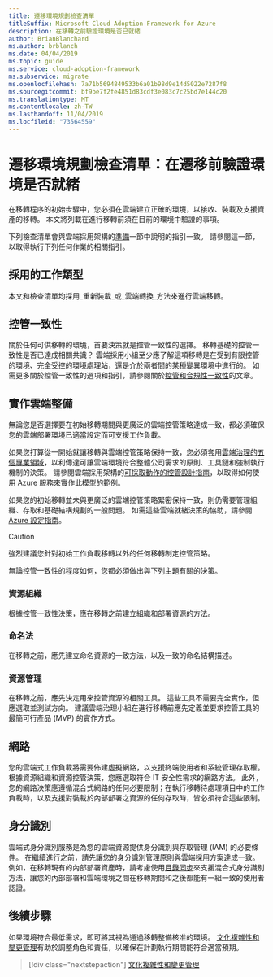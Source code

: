```yaml
---
title: 遷移環境規劃檢查清單
titleSuffix: Microsoft Cloud Adoption Framework for Azure
description: 在移轉之前驗證環境是否已就緒
author: BrianBlanchard
ms.author: brblanch
ms.date: 04/04/2019
ms.topic: guide
ms.service: cloud-adoption-framework
ms.subservice: migrate
ms.openlocfilehash: 7a71b5694849533b6a01b98d9e14d5022e7287f8
ms.sourcegitcommit: bf9be7f2fe4851d83cdf3e083c7c25bd7e144c20
ms.translationtype: MT
ms.contentlocale: zh-TW
ms.lasthandoff: 11/04/2019
ms.locfileid: "73564559"
---
```

# <a name="migration-environment-planning-checklist-validate-environmental-readiness-prior-to-migration"></a>遷移環境規劃檢查清單：在遷移前驗證環境是否就緒

在移轉程序的初始步驟中，您必須在雲端建立正確的環境，以接收、裝載及支援資產的移轉。 本文將列載在進行移轉前須在目前的環境中驗證的事項。

下列檢查清單會與雲端採用架構的[準備](../../../ready/index.md)一節中說明的指引一致。 請參閱這一節，以取得執行下列任何作業的相關指引。

## <a name="effort-type-assumption"></a>採用的工作類型

本文和檢查清單均採用_重新裝載_或_雲端轉換_方法來進行雲端移轉。

## <a name="governance-alignment"></a>控管一致性

關於任何可供移轉的環境，首要決策就是控管一致性的選擇。 移轉基礎的控管一致性是否已達成相關共識？ 雲端採用小組至少應了解這項移轉是在受到有限控管的環境、完全受控的環境處理站，還是介於兩者間的某種變異環境中進行的。 如需更多關於控管一致性的選項和指引，請參閱關於[控管和合規性一致性](../../expanded-scope/governance-or-compliance.md)的文章。

## <a name="cloud-readiness-implementation"></a>實作雲端整備

無論您是否選擇要在初始移轉期間與更廣泛的雲端控管策略達成一致，都必須確保您的雲端部署環境已適當設定而可支援工作負載。

如果您打算從一開始就讓移轉與雲端控管策略保持一致，您必須套用[雲端治理的五個專業領域](../../../govern/governance-disciplines.md)，以利傳達可讓雲端環境符合整體公司需求的原則、工具鏈和強制執行機制的決策。 請參閱雲端採用架構的[可採取動作的控管設計指南](../../../govern/guides/index.md)，以取得如何使用 Azure 服務來實作此模型的範例。

如果您的初始移轉並未與更廣泛的雲端控管策略緊密保持一致，則仍需要管理組織、存取和基礎結構規劃的一般問題。 如需這些雲端就緒決策的協助，請參閱[Azure 設定指南](../../../ready/azure-setup-guide/index.md)。

> [!CAUTION]
> 強烈建議您針對初始工作負載移轉以外的任何移轉制定控管策略。

無論控管一致性的程度如何，您都必須做出與下列主題有關的決策。

### <a name="resource-organization"></a>資源組織

根據控管一致性決策，應在移轉之前建立組織和部署資源的方法。

### <a name="nomenclature"></a>命名法

在移轉之前，應先建立命名資源的一致方法，以及一致的命名結構描述。

### <a name="resource-governance"></a>資源管理

在移轉之前，應先決定用來控管資源的相關工具。 這些工具不需要完全實作，但應選取並測試方向。 建議雲端治理小組在進行移轉前應先定義並要求控管工具的最簡可行產品 (MVP) 的實作方式。

## <a name="network"></a>網路

您的雲端式工作負載將需要佈建虛擬網路，以支援終端使用者和系統管理存取權。 根據資源組織和資源控管決策，您應選取符合 IT 安全性需求的網路方法。 此外，您的網路決策應遵循混合式網路的任何必要限制；在執行移轉待處理項目中的工作負載時，以及支援對裝載於內部部署之資源的任何存取時，皆必須符合這些限制。

## <a name="identity"></a>身分識別

雲端式身分識別服務是為您的雲端資源提供身分識別與存取管理 (IAM) 的必要條件。 在繼續進行之前，請先讓您的身分識別管理原則與雲端採用方案達成一致。 例如，在移轉現有的內部部署資產時，請考慮使用[目錄同步](../../../decision-guides/identity/index.md)來支援混合式身分識別方法，讓您的內部部署和雲端環境之間在移轉期間和之後都能有一組一致的使用者認證。

## <a name="next-steps"></a>後續步驟

如果環境符合最低需求，即可將其視為通過移轉整備核准的環境。 [文化複雜性和變更管理](./cultural-complexity.md)有助於調整角色和責任，以確保在計劃執行期間能符合適當預期。

> [!div class="nextstepaction"]
> [文化複雜性和變更管理](./cultural-complexity.md)
